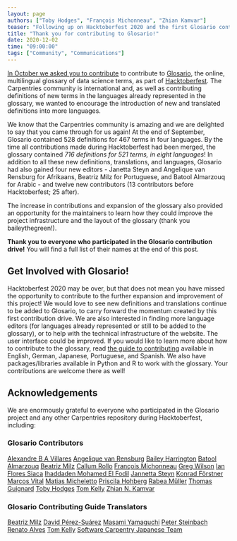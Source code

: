 ```yaml
---
layout: page
authors: ["Toby Hodges", "François Michonneau", "Zhian Kamvar"]
teaser: "Following up on Hacktoberfest 2020 and the first Glosario contribution drive."
title: "Thank you for contributing to Glosario!"
date: 2020-12-02
time: "09:00:00"
tags: ["Community", "Communications"]
---
```


[In October we asked you to contribute][hacktoberfest-post] to contribute to [Glosario][glosario], the online, multilingual glossary of data science terms, as part of [Hacktoberfest][hacktoberfest].
The Carpentries community is international and, as well as contributing definitions of new terms in the languages already represented in the glossary, we wanted to encourage the introduction of new and translated definitions into more languages. 

We know that the Carpentries community is amazing and we are delighted to say that you came through for us again! At the end of September, Glosario contained 528 definitions for 467 terms in four languages. By the time all contributions made during Hacktoberfest had been merged, the glossary contained _716 definitions for 521 terms, in eight languages_! In addition to all these new definitions, translations, and languages, Glosario had also gained four new editors - Janetta Steyn and Angelique van Rensburg for Afrikaans, Beatriz Milz for Portuguese, and Batool Almarzouq for Arabic - and twelve new contributors (13 contributors before Hacktoberfest; 25 after).

The increase in contributions and expansion of the glossary also provided an opportunity for the maintainers to learn how they could improve the project infrastructure and the layout of the glossary (thank you baileythegreen!).

**Thank you to everyone who participated in the Glosario contribution drive!** You will find a full list of their names at the end of this post.

## Get Involved with Glosario!

Hacktoberfest 2020 may be over, but that does not mean you have missed the opportunity to contribute to the further expansion and improvement of this project! We would love to see new definitions and translations continue to be added to Glosario, to carry forward the momentum created by this first contribution drive. We are also interested in finding more language editors (for languages already represented or still to be added to the glossary), or to help with the technical infrastructure of the website. The user interface could be improved.  If you would like to learn more about how to contribute to the glossary, read [the guide to contributing][glosario-contributing] available in English, German, Japanese, Portuguese, and Spanish. We also have packages/libraries available in Python and R to work with the glossary. Your contributions are welcome there as well!

## Acknowledgements

We are enormously grateful to everyone who participated in the Glosario project and any other Carpentries repository during Hacktoberfest, including:

### Glosario Contributors

[Alexandre B A Villares](https://github.com/villares)
[Angelique van Rensburg](https://github.com/elletjies)
[Bailey Harrington](https://github.com/baileythegreen)
[Batool Almarzouq](https://github.com/BatoolMM)
[Beatriz Milz](https://github.com/beatrizmilz)
[Callum Rollo](https://github.com/callumrollo)
[François Michonneau](https://github.com/fmichonneau)
[Greg Wilson](https://github.com/gvwilson)
[Ian Flores Siaca](https://github.com/ian-flores)
[Ihaddaden Mohamed El Fodil](https://github.com/feddelegrand7)
[Jannetta Steyn](https://github.com/jsteyn)
[Konrad Förstner](https://github.com/konrad)
[Marcos Vital](https://github.com/marcosvital)
[Matias Micheletto](https://github.com/matiasmicheletto)
[Priscila Hohberg](https://github.com/pri-hoh)
[Rabea Müller](https://github.com/RabeaMue)
[Thomas Guignard](https://github.com/timtomch)
[Toby Hodges](https://github.com/tobyhodges)
[Tom Kelly](https://github.com/TomKellyGenetics)
[Zhian N. Kamvar](https://github.com/zkamvar)

### Glosario Contributing Guide Translators

[Beatriz Milz](https://github.com/beatrizmilz)
[David Pérez-Suárez](https://github.com/dpshelio)
[Masami Yamaguchi](https://github.com/masamiy)
[Peter Steinbach](https://github.com/psteinb)
[Renato Alves](https://github.com/unode)
[Tom Kelly](https://github.com/TomKellyGenetics)
[Software Carpentry Japanese Team](https://github.com/swcarpentry-ja)

[glosario]: https://carpentries.github.io/glosario/
[glosario-contributing]: https://docs.google.com/document/d/1tJVYv5U0chIRrtX7ZME5SltTI74pKncxsD8TT6tWvoE/edit?usp=sharing
[hacktoberfest]: https://hacktoberfest.digitalocean.com/
[hacktoberfest-post]: https://carpentries.org/blog/2020/10/hacktoberfest-2020-glosario/
